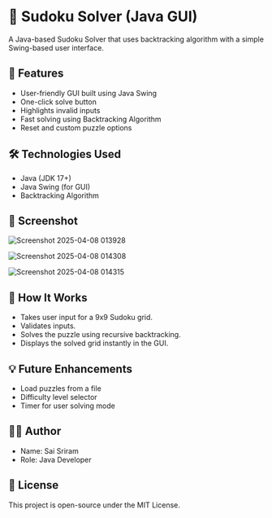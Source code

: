 # 🔢 Sudoku Solver (Java GUI)

A Java-based Sudoku Solver that uses backtracking algorithm with a simple Swing-based user interface.

## 🚀 Features
- User-friendly GUI built using Java Swing
- One-click solve button
- Highlights invalid inputs
- Fast solving using Backtracking Algorithm
- Reset and custom puzzle options

## 🛠️ Technologies Used
- Java (JDK 17+)
- Java Swing (for GUI)
- Backtracking Algorithm

## 📸 Screenshot
![Screenshot 2025-04-08 013928](https://github.com/user-attachments/assets/61f13429-6621-4f22-8488-265d46fc300d)

![Screenshot 2025-04-08 014308](https://github.com/user-attachments/assets/92bca0df-86cf-45c8-8070-7defeed7d8a6)

![Screenshot 2025-04-08 014315](https://github.com/user-attachments/assets/00e5c1b0-31f8-47ad-8b8d-bf4783038ebd)

## 📌 How It Works
- Takes user input for a 9x9 Sudoku grid.
- Validates inputs.
- Solves the puzzle using recursive backtracking.
- Displays the solved grid instantly in the GUI.

## 💡 Future Enhancements
- Load puzzles from a file
- Difficulty level selector
- Timer for user solving mode

## 👨‍💻 Author
- Name: Sai Sriram
- Role: Java Developer


## 📄 License
This project is open-source under the MIT License.
